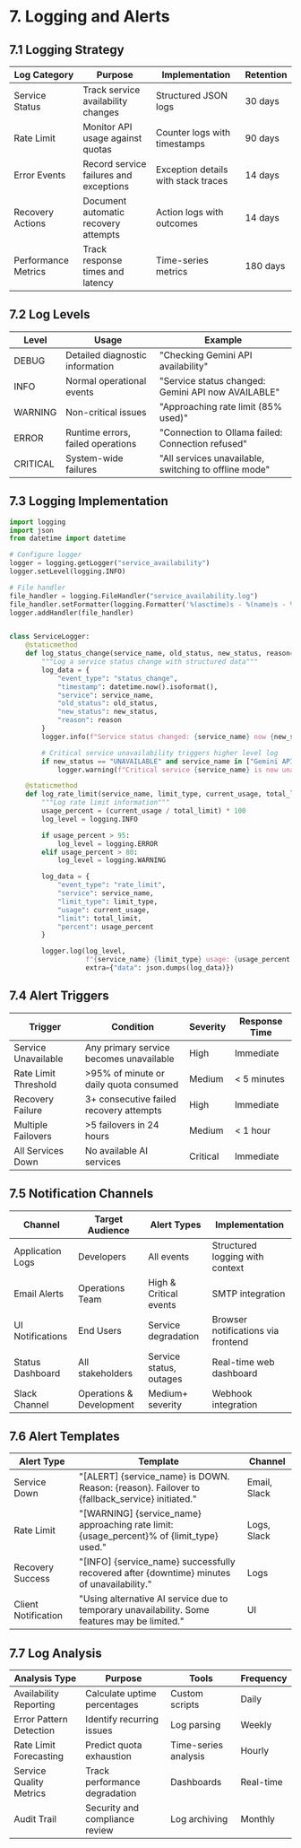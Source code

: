 # 7. Logging and Alerts

## 7.1 Logging Strategy

| Log Category        | Purpose                                | Implementation                      | Retention |
|---------------------|----------------------------------------|-------------------------------------|-----------|
| Service Status      | Track service availability changes     | Structured JSON logs                | 30 days   |
| Rate Limit          | Monitor API usage against quotas       | Counter logs with timestamps        | 90 days   |
| Error Events        | Record service failures and exceptions | Exception details with stack traces | 14 days   |
| Recovery Actions    | Document automatic recovery attempts   | Action logs with outcomes           | 14 days   |
| Performance Metrics | Track response times and latency       | Time-series metrics                 | 180 days  |

## 7.2 Log Levels

| Level    | Usage                             | Example                                               |
|----------|-----------------------------------|-------------------------------------------------------|
| DEBUG    | Detailed diagnostic information   | "Checking Gemini API availability"                    |
| INFO     | Normal operational events         | "Service status changed: Gemini API now AVAILABLE"    |
| WARNING  | Non-critical issues               | "Approaching rate limit (85% used)"                   |
| ERROR    | Runtime errors, failed operations | "Connection to Ollama failed: Connection refused"     |
| CRITICAL | System-wide failures              | "All services unavailable, switching to offline mode" |

## 7.3 Logging Implementation

```python
import logging
import json
from datetime import datetime

# Configure logger
logger = logging.getLogger("service_availability")
logger.setLevel(logging.INFO)

# File handler
file_handler = logging.FileHandler("service_availability.log")
file_handler.setFormatter(logging.Formatter('%(asctime)s - %(name)s - %(levelname)s - %(message)s'))
logger.addHandler(file_handler)


class ServiceLogger:
    @staticmethod
    def log_status_change(service_name, old_status, new_status, reason=None):
        """Log a service status change with structured data"""
        log_data = {
            "event_type": "status_change",
            "timestamp": datetime.now().isoformat(),
            "service": service_name,
            "old_status": old_status,
            "new_status": new_status,
            "reason": reason
        }
        logger.info(f"Service status changed: {service_name} now {new_status}", extra={"data": json.dumps(log_data)})

        # Critical service unavailability triggers higher level log
        if new_status == "UNAVAILABLE" and service_name in ["Gemini API", "Ollama"]:
            logger.warning(f"Critical service {service_name} is now unavailable. Reason: {reason}")

    @staticmethod
    def log_rate_limit(service_name, limit_type, current_usage, total_limit):
        """Log rate limit information"""
        usage_percent = (current_usage / total_limit) * 100
        log_level = logging.INFO

        if usage_percent > 95:
            log_level = logging.ERROR
        elif usage_percent > 80:
            log_level = logging.WARNING

        log_data = {
            "event_type": "rate_limit",
            "service": service_name,
            "limit_type": limit_type,
            "usage": current_usage,
            "limit": total_limit,
            "percent": usage_percent
        }

        logger.log(log_level,
                   f"{service_name} {limit_type} usage: {usage_percent:.1f}% ({current_usage}/{total_limit})",
                   extra={"data": json.dumps(log_data)})
```

## 7.4 Alert Triggers

| Trigger              | Condition                               | Severity | Response Time |
|----------------------|-----------------------------------------|----------|---------------|
| Service Unavailable  | Any primary service becomes unavailable | High     | Immediate     |
| Rate Limit Threshold | >95% of minute or daily quota consumed  | Medium   | < 5 minutes   |
| Recovery Failure     | 3+ consecutive failed recovery attempts | High     | Immediate     |
| Multiple Failovers   | >5 failovers in 24 hours                | Medium   | < 1 hour      |
| All Services Down    | No available AI services                | Critical | Immediate     |

## 7.5 Notification Channels

| Channel          | Target Audience          | Alert Types             | Implementation                     |
|------------------|--------------------------|-------------------------|------------------------------------|
| Application Logs | Developers               | All events              | Structured logging with context    |
| Email Alerts     | Operations Team          | High & Critical events  | SMTP integration                   |
| UI Notifications | End Users                | Service degradation     | Browser notifications via frontend |
| Status Dashboard | All stakeholders         | Service status, outages | Real-time web dashboard            |
| Slack Channel    | Operations & Development | Medium+ severity        | Webhook integration                |

## 7.6 Alert Templates

| Alert Type          | Template                                                                                      | Channel      |
|---------------------|-----------------------------------------------------------------------------------------------|--------------|
| Service Down        | "[ALERT] {service_name} is DOWN. Reason: {reason}. Failover to {fallback_service} initiated." | Email, Slack |
| Rate Limit          | "[WARNING] {service_name} approaching rate limit: {usage_percent}% of {limit_type} used."     | Logs, Slack  |
| Recovery Success    | "[INFO] {service_name} successfully recovered after {downtime} minutes of unavailability."    | Logs         |
| Client Notification | "Using alternative AI service due to temporary unavailability. Some features may be limited." | UI           |

## 7.7 Log Analysis

| Analysis Type           | Purpose                        | Tools                | Frequency |
|-------------------------|--------------------------------|----------------------|-----------|
| Availability Reporting  | Calculate uptime percentages   | Custom scripts       | Daily     |
| Error Pattern Detection | Identify recurring issues      | Log parsing          | Weekly    |
| Rate Limit Forecasting  | Predict quota exhaustion       | Time-series analysis | Hourly    |
| Service Quality Metrics | Track performance degradation  | Dashboards           | Real-time |
| Audit Trail             | Security and compliance review | Log archiving        | Monthly   |